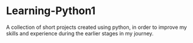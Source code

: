 # Learning-Python1
A collection of short projects created using python, in order to improve my skills and experience during the earlier stages in my journey. 
